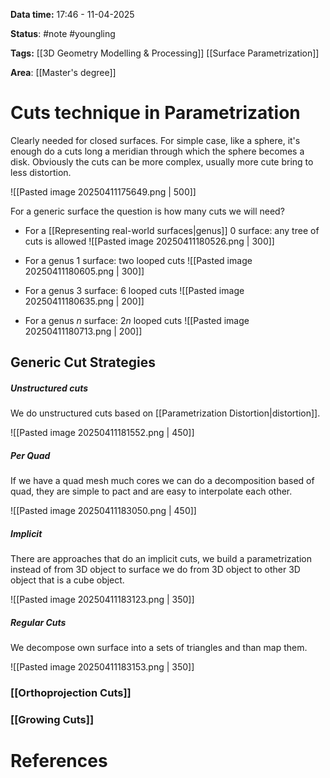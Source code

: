 **Data time:** 17:46 - 11-04-2025

**Status**: #note #youngling 

**Tags:** [[3D Geometry Modelling & Processing]] [[Surface Parametrization]]

**Area**: [[Master's degree]]
# Cuts technique in Parametrization

Clearly needed for closed surfaces. For simple case, like a sphere, it's enough do a cuts long a meridian through which the sphere becomes a disk. Obviously the cuts can be more complex, usually more cute bring to less distortion.

![[Pasted image 20250411175649.png | 500]]

For a generic surface the question is how many cuts we will need?
- For a [[Representing real-world surfaces|genus]] 0 surface: any tree of cuts is allowed
![[Pasted image 20250411180526.png | 300]]

- For a genus 1 surface: two looped cuts
![[Pasted image 20250411180605.png | 300]]

- For a genus 3 surface: 6 looped cuts
![[Pasted image 20250411180635.png | 200]]

- For a genus $n$ surface: $2n$ looped cuts
![[Pasted image 20250411180713.png | 200]]

## Generic Cut Strategies
##### Unstructured cuts
We do unstructured cuts based on [[Parametrization Distortion|distortion]].

![[Pasted image 20250411181552.png | 450]]
##### Per Quad
If we have a quad mesh much cores we can do a decomposition based of quad, they are simple to pact and are easy to interpolate each other. 

![[Pasted image 20250411183050.png | 450]]
##### Implicit
There are approaches that do an implicit cuts, we build a parametrization instead of from 3D object to surface we do from 3D object to other 3D object that is a cube object.

![[Pasted image 20250411183123.png | 350]]
##### Regular Cuts 
We decompose own surface into a sets of triangles and than map them.

![[Pasted image 20250411183153.png | 350]]

### [[Orthoprojection Cuts]]

### [[Growing Cuts]]
# References